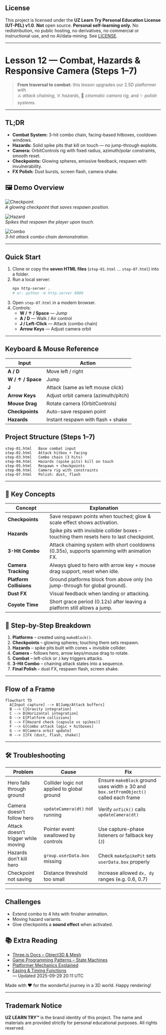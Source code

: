 ## License
This project is licensed under the **UZ Learn Try Personal Education License (UT-PEL) v1.0**.
**Not** open source. **Personal self-learning only.** No redistribution, no public hosting, no derivatives, no commercial or instructional use, and no AI/data-mining. See [LICENSE](../LICENSE).

---

# Lesson 12 — Combat, Hazards & Responsive Camera (Steps 1–7)

> **From traversal to combat:** this lesson upgrades our 2.5D platformer with  
> ⚔️ *attack chaining*, ☠️ *hazards*, 🎥 *cinematic camera rig*, and ✨ *polish systems*.  

---

## TL;DR

- **Combat System:** 3-hit combo chain, facing-based hitboxes, cooldown windows.  
- **Hazards:** Solid spike pits that kill on touch — no jump-through exploits.  
- **Camera:** OrbitControls rig with fixed radius, azimuth/polar constraints, smooth reset.  
- **Checkpoints:** Glowing spheres, emissive feedback, respawn with invulnerability.  
- **FX Polish:** Dust bursts, screen flash, camera shake.  

## 🖼 Demo Overview

![Checkpoint](assets-readme/checkpoint.png)  
*A glowing checkpoint that saves respawn position.*

![Hazard](assets-readme/hazard.png)  
*Spikes that respawn the player upon touch.*

![Combo](assets-readme/combo.png)  
*3-hit attack combo chain demonstration.*

---

## Quick Start

1. Clone or copy the **seven HTML files** (`step-01.html` … `step-07.html`) into a folder.  
2. Run a local server:  
   ```bash
   npx http-server .
   # or: python -m http.server 8000
   ```  
3. Open `step-07.html` in a modern browser.  
4. Controls:  
   - **W / ↑ / Space** — Jump  
   - **A / D** — Walk / Air control  
   - **J / Left-Click** — Attack (combo chain)  
   - **Arrow Keys** — Adjust camera orbit  

---

## Keyboard & Mouse Reference

| Input | Action |
|---|---|
| **A / D** | Move left / right |
| **W / ↑ / Space** | Jump |
| **J** | Attack (same as left mouse click) |
| **Arrow Keys** | Adjust orbit camera (azimuth/pitch) |
| **Mouse Drag** | Rotate camera (OrbitControls) |
| **Checkpoints** | Auto-save respawn point |
| **Hazards** | Instant respawn with flash + shake |

## Project Structure (Steps 1–7)

```
step-01.html   Base combat input
step-02.html   Attack hitbox + facing
step-03.html   Combo chain (3 hits)
step-04.html   Hazards (spike pits) kill on touch
step-05.html   Respawn + checkpoints
step-06.html   Camera rig with constraints
step-07.html   Polish: dust, flash
```

---
## 🔑 Key Concepts

| Concept | Explanation |
|---------|-------------|
| **Checkpoints** | Save respawn points when touched; glow & scale effect shows activation. |
| **Hazards** | Spike pits with invisible collider boxes – touching them resets hero to last checkpoint. |
| **3-Hit Combo** | Attack chaining system with short cooldowns (0.35s), supports spamming with animation FX. |
| **Camera Tracking** | Always glued to hero with arrow key + mouse drag support, reset when idle. |
| **Platform Collisions** | Ground platforms block from above only (no jump-through for global ground). |
| **Dust FX** | Visual feedback when landing or attacking. |
| **Coyote Time** | Short grace period (0.12s) after leaving a platform still allows a jump. |

## 🚀 Step-by-Step Breakdown

1. **Platforms** – created using `makeBlock()`.  
2. **Checkpoints** – glowing spheres; touching them sets respawn.  
3. **Hazards** – spike pits built with cones + invisible collider.  
4. **Camera** – follows hero, arrow keys/mouse drag to rotate.  
5. **Combat** – left-click or `J` key triggers attacks.  
6. **3-Hit Combo** – chaining attack states into a sequence.  
7. **Final Polish** – dust FX, respawn flash, screen shake.

---

## Flow of a Frame

```mermaid
flowchart TD
  A[Input capture] --> B[Jump/Attack buffers]
  B --> C[Gravity integration]
  C --> D[Horizontal integration]
  D --> E[Platform collisions]
  E --> F[Hazard check (capsule vs spikes)]
  F --> G[Combo attack logic + hitboxes]
  G --> H[Camera orbit update]
  H --> I[FX (dust, flash, shake)]
```

---

## 🛠 Troubleshooting

| Problem | Cause | Fix |
|---------|-------|-----|
| Hero falls through ground | Collider logic not applied to global ground | Ensure `makeBlock` ground uses width ≥ 30 and `box.setFromObject()` called each frame |
| Camera doesn’t follow hero | `updateCamera(dt)` not running | Verify `onTick()` calls `updateCamera(dt)` |
| Attack doesn’t trigger while moving | Pointer event swallowed by controls | Use capture-phase listeners or fallback key (`J`) |
| Hazards don’t kill hero | `group.userData.box` missing | Check `makeSpikePit` sets `userData.box` properly |
| Checkpoint not saving | Distance threshold too small | Increase allowed `dx, dy` ranges (e.g. 0.6, 0.7) |

---

## Challenges

- Extend combo to 4 hits with finisher animation.  
- Moving hazard variants.  
- Give checkpoints a **sound effect** when activated.  

## 📚 Extra Reading

- [Three.js Docs – Object3D & Mesh](https://threejs.org/docs/)  
- [Game Programming Patterns – State Machines](http://gameprogrammingpatterns.com/state.html)  
- [Platformer Mechanics Explained](https://www.gamedeveloper.com/design/platformer-level-design)  
- [Easing & Timing Functions](https://easings.net/)  
— Updated 2025-09-29 20:11 UTC

Made with ❤️ for the wonderful journey in a 3D world.
Happy rendering!

---

## Trademark Notice

**UZ LEARN TRY™** is the brand identity of this project.
The name and materials are provided strictly for personal educational purposes.
All rights reserved.
